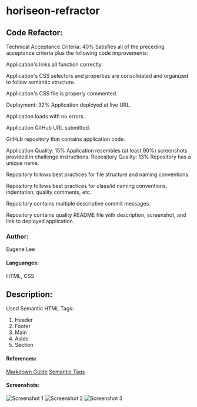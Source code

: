 # horiseon-refractor

## Code Refactor:
Technical Acceptance Criteria: 40%
Satisfies all of the preceding acceptance criteria plus the following code improvements:

Application's links all function correctly.

Application's CSS selectors and properties are consolidated and organized to follow semantic structure.

Application's CSS file is properly commented.

Deployment: 32%
Application deployed at live URL.

Application loads with no errors.

Application GitHub URL submitted.

GitHub repository that contains application code.

Application Quality: 15%
Application resembles (at least 90%) screenshots provided in challenge instructions.
Repository Quality: 13%
Repository has a unique name.

Repository follows best practices for file structure and naming conventions.

Repository follows best practices for class/id naming conventions, indentation, quality comments, etc.

Repository contains multiple descriptive commit messages.

Repository contains quality README file with description, screenshot, and link to deployed application.

### Author:
Eugene Lee

#### Languanges:
HTML, CSS


## Description:

Used Semantic HTML Tags:
1. Header
2. Footer
3. Main
4. Aside
5. Section


#### References:
[Markdown Guide](https://guides.github.com/features/mastering-markdown/)
[Semantic Tags](https://www.w3schools.com/html/html5_semantic_elements.asp#:~:text=A%20semantic%20element%20clearly%20describes,%3E%20%2D%20Clearly%20defines%20its%20content.)


#### Screenshots:

![Screenshot 1](https://github.com/eisforgene/horiseon-refractor/blob/main/screenshot/screenshot-1.JPG)
![Screenshot 2](https://github.com/eisforgene/horiseon-refractor/blob/main/screenshot/screenshot-2.JPG)
![Screenshot 3](https://github.com/eisforgene/horiseon-refractor/blob/main/screenshot/screenshot-3.JPG)